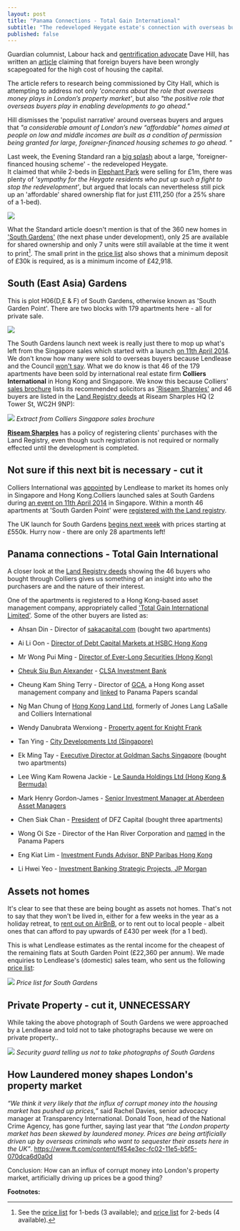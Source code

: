 ```yaml
---
layout: post
title: "Panama Connections - Total Gain International"
subtitle: "The redeveloped Heygate estate's connection with overseas buyers and the Panama Papers"
published: false
---
```

Guardian columnist, Labour hack and [gentrification 
advocate](https://www.theguardian.com/uk-news/davehillblog/2016/oct/24/lets-get-our-gentrification-story-straight) 
Dave Hill, has written an 
[article](https://www.theguardian.com/uk-news/davehillblog/2016/nov/01/london-housing-sadiq-khan-research-brief-recognises-need-for-overseas-investors) 
claiming that foreign buyers have been wrongly scapegoated for the high cost of 
housing the capital.

The article refers to research being commissioned by City Hall, which is 
attempting to address not only  _'concerns about the role that overseas money 
plays in London’s property market'_, but also _"the positive role that overseas 
buyers play in enabling developments to go ahead."_
 
Hill dismisses the 'populist narrative' around overseas buyers and argues that 
_"a considerable amount of London’s new “affordable” homes aimed at people on 
low and middle incomes are built as a condition of permission being granted for 
large, foreigner-financed housing schemes to go ahead. "_

Last week, the Evening Standard ran a [big splash](/img/standard26102016.pdf) 
about a large, 'foreigner-financed housing scheme' - the redeveloped Heygate.  
It claimed that while 2-beds in [Elephant Park](http://elephantpark.co.uk) were 
selling for £1m, there was plenty of _'sympathy for the Heygate residents who 
put up such a fight to stop the redevelopment'_, but argued that locals can 
nevertheless still pick up an 'affordable' shared ownership flat for just 
£111,250 (for a 25% share of a 1-bed).

![](/img/standard26102016.jpg)

What the Standard article doesn't mention is that of the 360 new homes in 
['South 
Gardens'](http://www.elephantpark.co.uk/elephant-park/explore-the-development/south-garden) 
(the next phase under development), only 25 are available for shared ownership 
and only 7 units were still available at the time it went to print[^1]. The 
small print in the [price 
list](https://lqpricedin.co.uk/wp-content/uploads/2015/04/Elephant-park-1-bed-October16.pdf) 
also shows that a minimum deposit of £30k is required, as is a minimum income 
of £42,918. 

## South (East Asia) Gardens
This is plot H06(D,E & F) of South Gardens, otherwise known as 'South Garden 
Point'. There are two blocks with 179 apartments here - all for private sale.

![](/img/southgardenpoint.JPG)

The South Gardens launch next week is really just there to mop up what's left from the Singapore sales which started with a launch [on 11th April 2014](http://www.propertyguru.com.sg/property-management-news/2014/4/37646/elephant-park-sales-in-singapore). We don't know how many were sold to overseas buyers because Lendlease and the Council [won't 
say](https://youtu.be/WZRV4KMxuEk). What we do know is that 46 of the 179 
apartments have been sold by international real estate firm __Colliers 
International__ in Hong Kong and Singapore. We know this because Colliers' 
[sales brochure](/img/South-Gardens-Fact-Sheet-CIHK.pdf) lists its recommended 
solicitors as ['Riseam 
Sharples'](http://www.riseamsharples.com/legal-services/overseas-property-exhibitions) 
and 46 buyers are listed in the [Land Registry 
deeds](/img/LRegisterSouthGardens.pdf) at Riseam Sharples HQ (2 Tower St, WC2H 
9NP):

![](/img/purchaserssolicitor.png)
*Extract from Colliers Singapore sales brochure*

[__Riseam 
Sharples__](http://www.riseamsharples.com/legal-services/overseas-property-exhibitions) 
has a policy of registering clients' purchases with the Land Registry, even 
though such registration is not required or normally effected until the 
development is completed.

## Not sure if this next bit is necessary - cut it
Colliers International was 
[appointed](http://www.costar.co.uk/en/assets/news/2013/April/Lend-Lease-picks-Colliers-to-drive-Elephant-overseas-housing-sales/) 
by Lendlease to market its homes only in Singapore and Hong Kong.Colliers 
launched sales at South Gardens during [an event on 11th April 
2014](http://www.propertyguru.com.sg/property-management-news/2014/4/37646/elephant-park-sales-in-singapore) 
in Singapore. Within a month 46 apartments at 'South Garden Point' were 
[registered with the Land registry](/img/LRegisterSouthGardens.pdf).

The UK launch for South Gardens [begins next week](/img/southgardensuklaunch.jpg) with prices starting at £550k. Hurry now - there are only 28 apartments left!

## Panama connections - Total Gain International
A closer look at the [Land Registry deeds](/img/LRegisterSouthGardens.pdf) showing the 46 buyers who bought through Colliers gives us something of an insight into who the purchasers are and the nature of their interest.

One of the apartments is registered to a Hong Kong-based asset management company, appropriately called ['Total Gain International Limited'](https://www.hkgbusiness.com/en/company/Total-Gain-International-Limited). Some of the other buyers are listed as:

 * Ahsan Din - Director of [sakacapital.com](http://www.bankingandfinance.com.sg/company/details/80119512/saka-capital-pte-ltd) 
(bought two apartments)

 * Ai Li Oon - [Director of Debt Capital Markets at HSBC Hong Kong](https://www.linkedin.com/in/ai-li-oon-b0734b)

 *  Mr Wong Pui Ming - [Director of Ever-Long Securities (Hong Kong)](https://webb-site.com/codocs/SFC040901.pdf)

 * [Cheuk Siu Bun Alexander](https://www.linkedin.com/in/alex-cheuk-3ab418b0) - [CLSA Investment 
Bank](http://www.bloomberg.com/research/stocks/private/snapshot.asp?privcapId=1567021)

 * Cheung Kam Shing Terry - Director of [GCA](http://www.gca.com.hk/eng/Aboutus/Company%20Overview), a Hong Kong asset management company and [linked](https://offshoreleaks.icij.org/nodes/60380) to Panama Papers scandal

 * Ng Man Chung of [Hong Kong Land Ltd](https://www.linkedin.com/in/chung-man-ng), formerly of Jones Lang LaSalle and Colliers International

 * Wendy Danubrata Wenxiong - [Property agent for Knight Frank](https://www.qqstay.co/listing/wendy-danubrata-wenxiong/5YBEYG00000)

 * Tan Ying - [City Developments Ltd (Singapore)](http://www.cdl.com.sg/app/cdl/index.xml)

 * Ek Ming Tay - [Executive Director at Goldman Sachs Singapore](https://www.linkedin.com/in/ekmingtay) (bought two apartments)
  
 * Lee Wing Kam Rowena Jackie - [Le Saunda Holdings Ltd (Hong Kong & Bermuda)](http://www.lesaunda.com.hk/InvestorRelations-pdf/A20060711E.pdf)

 * Mark Henry Gordon-James - [Senior Investment Manager at Aberdeen Asset Managers](http://www.bloomberg.com/research/stocks/private/person.asp?personId=28908323&privcapId=209963323)

 * Chen Siak Chan - [President](http://www.bloomberg.com/Research/stocks/private/person.asp?personId=44920892&privcapId=4481325&previousCapId=4481325&previousTitle=DFZ%20Capital%20Bhd) 
of DFZ Capital (bought three apartments)

 * Wong Oi Sze - Director of the Han River Corporation and [named](https://offshoreleaks.icij.org/nodes/12204853) in the Panama Papers

 * Eng Kiat Lim - [Investment Funds Advisor, BNP Paribas Hong Kong](https://www.linkedin.com/in/eng-kiat-lim-a7489059)

 * Li Hwei Yeo - [Investment Banking Strategic Projects, JP Morgan](https://www.linkedin.com/in/li-hwei-yeo-b87543)

## Assets not homes
It's clear to see that these are being bought as assets not homes. That's not to say that they won't be lived in, either for a few weeks in the year as a holiday retreat, to [rent out on AirBnB](https://twitter.com/SouthwarkNotes/status/793959246907981824), or to rent out to local people - albeit ones that can afford to pay upwards of £430 per week (for a 1 bed).

This is what Lendlease estimates as the rental income for the cheapest of the remaining flats at South Garden Point (£22,360 per annum). We made enquiries to Lendlease's (domestic) sales team, who sent us the following [price list](/img/Availability_1_bedrooms_WC_South_Gardens.pdf):

![](/img/Availability_1_bedrooms_WC_South_Gardens.png)
*Price list for South Gardens* 

## Private Property - cut it, UNNECESSARY
While taking the above photograph of South Gardens we were approached by a Lendlease and told not to take photographs because we were on private property..

![](/img/nophotography.jpg)
*Security guard telling us not to take photographs of South Gardens*

## How Laundered money shapes London's property market
_“We think it very likely that the influx of corrupt money into the housing market has pushed up prices,”_ said Rachel Davies, senior advocacy manager at Transparency International. Donald Toon, head of the National Crime Agency, has gone further, saying last year that _“the London property market has been skewed by laundered money. Prices are being artificially driven up by overseas criminals who want to sequester their assets here in the UK”_.
https://www.ft.com/content/f454e3ec-fc02-11e5-b5f5-070dca6d0a0d

Conclusion: How can an influx of corrupt money into London's property market, artificially driving up prices be a good thing?



__Footnotes:__

[^1]: See the [price 
  list](https://lqpricedin.co.uk/wp-content/uploads/2015/04/Elephant-park-1-BED-pricelist-OCT16.pdf) 
for 1-beds (3 available); and [price 
list](https://lqpricedin.co.uk/wp-content/uploads/2015/04/Elephant-park-pricelist-31-10-16-OCT16.pdf) 
for 2-beds (4 available).

